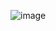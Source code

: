 ![image](https://user-images.githubusercontent.com/65372245/147271620-b3f08c8d-152b-41a9-9789-243b1af6ed69.png)


